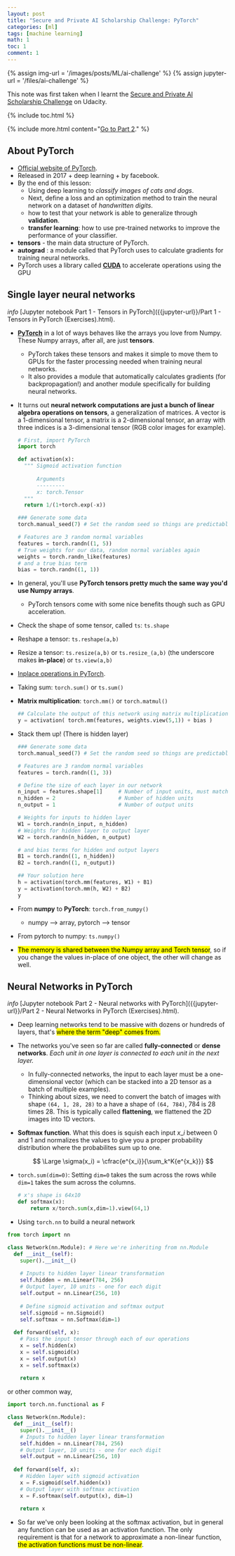 ```yaml
---
layout: post
title: "Secure and Private AI Scholarship Challenge: PyTorch"
categories: [ml]
tags: [machine learning]
math: 1
toc: 1
comment: 1
---
```


{% assign img-url = '/images/posts/ML/ai-challenge' %}
{% assign jupyter-url = '/files/ai-challenge' %}

This note was first taken when I learnt the [Secure and Private AI Scholarship Challenge](https://eu.udacity.com/facebook-AI-scholarship) on Udacity.

{% include toc.html %}

{% include more.html content="[Go to Part 2](/secure-and-private-ai-scholarship-challenge-2)." %}

## About PyTorch

- [Official website of PyTorch](https://pytorch.org/).
- Released in 2017 + deep learning + by facebook.
- By the end of this lesson: 
  - Using deep learning to *classify images of cats and dogs*.
  - Next, define a loss and an optimization method to train the neural network on a dataset of *handwritten digits*.
  - how to test that your network is able to generalize through **validation**.
  - **transfer learning**: how to use pre-trained networks to improve the performance of your classifier.
- **tensors** - the main data structure of PyTorch.
- **autograd** : a module called that PyTorch uses to calculate gradients for training neural networks.
- PyTorch uses a library called **[CUDA](https://developer.nvidia.com/cuda-zone)** to accelerate operations using the GPU

## Single layer neural networks

<p markdown="1" class="thi-tip">
<i class="material-icons mat-icon">info</i>
[Jupyter notebook Part 1 - Tensors in PyTorch]({{jupyter-url}}/Part 1 - Tensors in PyTorch (Exercises).html).
</p>

- **[PyTorch](http://pytorch.org/)** in a lot of ways behaves like the arrays you love from Numpy. These Numpy arrays, after all, are just **tensors**. 
  - PyTorch takes these tensors and makes it simple to move them to GPUs for the faster processing needed when training neural networks.
  - It also provides a module that automatically calculates gradients (for backpropagation!) and another module specifically for building neural networks. 
- It turns out **neural network computations are just a bunch of linear algebra operations on tensors**, a generalization of matrices. A vector is a 1-dimensional tensor, a matrix is a 2-dimensional tensor, an array with three indices is a 3-dimensional tensor (RGB color images for example). 

  ~~~ python
  # First, import PyTorch
  import torch
  
  def activation(x):
    """ Sigmoid activation function 
    
        Arguments
        ---------
        x: torch.Tensor
    """
    return 1/(1+torch.exp(-x))
  
  ### Generate some data
  torch.manual_seed(7) # Set the random seed so things are predictable
  
  # Features are 3 random normal variables
  features = torch.randn((1, 5))
  # True weights for our data, random normal variables again
  weights = torch.randn_like(features)
  # and a true bias term
  bias = torch.randn((1, 1))
  ~~~

- In general, you'll use **PyTorch tensors pretty much the same way you'd use Numpy arrays**.
  - PyTorch tensors come with some nice benefits though such as GPU acceleration.
- Check the shape of some tensor, called `ts`: `ts.shape`
- Reshape a tensor: `ts.reshape(a,b)`
- Resize a tensor: `ts.resize(a,b)` or `ts.resize_(a,b)` (the underscore makes **in-place**) or `ts.view(a,b)`
- [Inplace operations in PyTorch](https://discuss.pytorch.org/t/what-is-in-place-operation/16244).
- Taking sum: `torch.sum()` or `ts.sum()`
- **Matrix multiplication**: `torch.mm()` or `torch.matmul()`

  ~~~ python
  ## Calculate the output of this network using matrix multiplication
  y = activation( torch.mm(features, weights.view(5,1)) + bias )
  ~~~

- Stack them up! (There is hidden layer)

  ~~~ python
  ### Generate some data
  torch.manual_seed(7) # Set the random seed so things are predictable
  
  # Features are 3 random normal variables
  features = torch.randn((1, 3))
  
  # Define the size of each layer in our network
  n_input = features.shape[1]     # Number of input units, must match number of input features
  n_hidden = 2                    # Number of hidden units 
  n_output = 1                    # Number of output units
  
  # Weights for inputs to hidden layer
  W1 = torch.randn(n_input, n_hidden)
  # Weights for hidden layer to output layer
  W2 = torch.randn(n_hidden, n_output)
  
  # and bias terms for hidden and output layers
  B1 = torch.randn((1, n_hidden))
  B2 = torch.randn((1, n_output))
  
  ## Your solution here
  h = activation(torch.mm(features, W1) + B1)
  y = activation(torch.mm(h, W2) + B2)
  y
  ~~~

- From **numpy** to **PyTorch**: `torch.from_numpy()`
  - numpy --> array, pytorch --> tensor
- From pytorch to numpy: `ts.numpy()`
- <mark>The memory is shared between the Numpy array and Torch tensor</mark>, so if you change the values in-place of one object, the other will change as well.

## Neural Networks in PyTorch

<p markdown="1" class="thi-tip">
<i class="material-icons mat-icon">info</i>
[Jupyter notebook Part 2 - Neural networks with PyTorch]({{jupyter-url}}/Part 2 - Neural Networks in PyTorch (Exercises).html).
</p>

- Deep learning networks tend to be massive with dozens or hundreds of layers, that's <mark>where the term "deep" comes from.</mark> 
- The networks you've seen so far are called **fully-connected** or **dense networks**. *Each unit in one layer is connected to each unit in the next layer.* 
  - In fully-connected networks, the input to each layer must be a one-dimensional vector (which can be stacked into a 2D tensor as a batch of multiple examples). 
  - Thinking about sizes, we need to convert the batch of images with shape `(64, 1, 28, 28)` to a have a shape of `(64, 784)`, 784 is 28 times 28. This is typically called **flattening**, we flattened the 2D images into 1D vectors.
- **Softmax function**. What this does is squish each input $x\_i$ between 0 and 1 and normalizes the values to give you a proper probability distribution where the probabilites sum up to one.

  $$
  \Large \sigma(x_i) = \cfrac{e^{x_i}}{\sum_k^K{e^{x_k}}}
  $$

- `torch.sum(dim=0)`: Setting `dim=0` takes the sum across the rows while `dim=1` takes the sum across the columns.

  ~~~ python
  # x's shape is 64x10
  def softmax(x):
      return x/torch.sum(x,dim=1).view(64,1)
  ~~~

- Using `torch.nn` to build a neural network

~~~ python
from torch import nn

class Network(nn.Module): # Here we're inheriting from nn.Module
  def __init__(self):
    super().__init__()
    
    # Inputs to hidden layer linear transformation
    self.hidden = nn.Linear(784, 256)
    # Output layer, 10 units - one for each digit
    self.output = nn.Linear(256, 10)
    
    # Define sigmoid activation and softmax output 
    self.sigmoid = nn.Sigmoid()
    self.softmax = nn.Softmax(dim=1)
      
  def forward(self, x):
    # Pass the input tensor through each of our operations
    x = self.hidden(x)
    x = self.sigmoid(x)
    x = self.output(x)
    x = self.softmax(x)
    
    return x
~~~

  or other common way,

  ~~~ python
  import torch.nn.functional as F
  
  class Network(nn.Module):
    def __init__(self):
      super().__init__()
      # Inputs to hidden layer linear transformation
      self.hidden = nn.Linear(784, 256)
      # Output layer, 10 units - one for each digit
      self.output = nn.Linear(256, 10)
        
    def forward(self, x):
      # Hidden layer with sigmoid activation
      x = F.sigmoid(self.hidden(x))
      # Output layer with softmax activation
      x = F.softmax(self.output(x), dim=1)
      
      return x
  ~~~

- So far we've only been looking at the softmax activation, but in general any function can be used as an activation function. The only requirement is that for a network to approximate a non-linear function, <mark>the activation functions must be non-linear</mark>. 